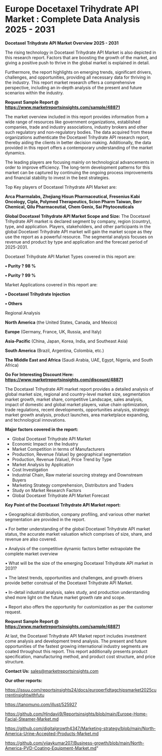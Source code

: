 # Europe Docetaxel Trihydrate API Market : Complete Data Analysis 2025 - 2031

<Strong> Docetaxel Trihydrate API Market Overview 2025 - 2031</strong>

The rising technology in Docetaxel Trihydrate API Market is also depicted in this research report. Factors that are boosting the growth of the market, and giving a positive push to thrive in the global market is explained in detail.

Furthermore, the report highlights on emerging trends, significant drivers, challenges, and opportunities, providing all necessary data for thriving in the industry. This report market research offers a comprehensive perspective, including an in-depth analysis of the present and future scenarios within the industry.

<strong>Request Sample Report @ <a href=https://www.marketreportsinsights.com/sample/48871>https://www.marketreportsinsights.com/sample/48871</a></strong>

The market overview included in this report provides information from a wide range of resources like government organizations, established companies, trade and industry associations, industry brokers and other such regulatory and non-regulatory bodies. The data acquired from these organizations authenticate the Docetaxel Trihydrate API research report, thereby aiding the clients in better decision making. Additionally, the data provided in this report offers a contemporary understanding of the market dynamics.

The leading players are focusing mainly on technological advancements in order to improve efficiency. The long-term development patterns for this market can be captured by continuing the ongoing process improvements and financial stability to invest in the best strategies.

Top Key players of Docetaxel Trihydrate API Market are:

<strong>Arca Pharmalabs, Zhejiang Hisun Pharmaceutical, Fresenius Kabi Oncology, Cipla, Polymed Therapeutics, Scion Pharm Taiwan, Berr Chemical, Qilu Pharmaceutial, Chem Genix, Sai Phytoceuticals</strong>

<strong><b>Global Docetaxel Trihydrate API Market Scope and Size:</b></strong>
The Docetaxel Trihydrate API market is declared segment by company, region (country), type, and application. Players, stakeholders, and other participants in the global Docetaxel Trihydrate API market will gain the market scope as they use the report as a powerful resource. The segmental analysis focuses on revenue and product by type and application and the forecast period of 2025-2031.

Docetaxel Trihydrate API Market Types covered in this report are:

<strong>•  Purity ? 98 %

•  Purity ? 99 %</strong>

Market Applications covered in this report are:

<strong>•  Docetaxel Trihydrate Injection

•  Others</strong> 

Regional Analysis

<strong>North America</strong> (the United States, Canada, and Mexico)

<strong>Europe</strong> (Germany, France, UK, Russia, and Italy)

<strong>Asia-Pacific</strong> (China, Japan, Korea, India, and Southeast Asia)

<strong>South America</strong> (Brazil, Argentina, Colombia, etc.)

<strong>The Middle East and Africa</strong> (Saudi Arabia, UAE, Egypt, Nigeria, and South Africa)

<strong>Go For Interesting Discount Here: <a href=https://www.marketreportsinsights.com/discount/48871>https://www.marketreportsinsights.com/discount/48871</a></strong>

The Docetaxel Trihydrate API market report provides a detailed analysis of global market size, regional and country-level market size, segmentation market growth, market share, competitive Landscape, sales analysis, impact of domestic and global market players, value chain optimization, trade regulations, recent developments, opportunities analysis, strategic market growth analysis, product launches, area marketplace expanding, and technological innovations.

<strong><b>Major factors covered in the report:</b></strong>
<ul>
  <li>Global Docetaxel Trihydrate API Market </li>
  <li>Economic Impact on the Industry</li>
  <li>Market Competition in terms of Manufacturers</li>
  <li>Production, Revenue (Value) by geographical segmentation</li>
  <li>Production, Revenue (Value), Price Trend by Type</li>
  <li>Market Analysis by Application</li>
  <li>Cost Investigation</li>
  <li>Industrial Chain, Raw material sourcing strategy and Downstream Buyers</li>
  <li>Marketing Strategy comprehension, Distributors and Traders</li>
  <li>Study on Market Research Factors</li>
  <li>Global Docetaxel Trihydrate API Market Forecast</li>
</ul>

<strong><b>Key Point of the Docetaxel Trihydrate API Market report:</b></strong>

• Geographical distribution, company profiling, and various other market segmentation are provided in the report.

• For better understanding of the global Docetaxel Trihydrate API market status, the accurate market valuation which comprises of size, share, and revenue are also covered.

• Analysis of the competitive dynamic factors better extrapolate the complete market overview

• What will be the size of the emerging Docetaxel Trihydrate API market in 2031?

• The latest trends, opportunities and challenges, and growth drivers provide better construal of the Docetaxel Trihydrate API Market.

• In-detail industrial analysis, sales study, and production understanding shed more light on the future market growth rate and scope.

• Report also offers the opportunity for customization as per the customer request.

<strong>Request Sample Report @ <a href=https://www.marketreportsinsights.com/sample/48871>https://www.marketreportsinsights.com/sample/48871</a></strong>

At last, the Docetaxel Trihydrate API Market report includes investment come analysis and development trend analysis. The present and future opportunities of the fastest growing international industry segments are coated throughout this report. This report additionally presents product specification, manufacturing method, and product cost structure, and price structure.

<strong>Contact Us:</strong>
sales@marketreportsinsights.com

<strong>Our other reports:</strong>

<a href=https://issuu.com/reportsinsights24/docs/europerfidtagchipsmarket2025currentinsightwithfutu>https://issuu.com/reportsinsights24/docs/europerfidtagchipsmarket2025currentinsightwithfutu</a>

<a href=https://tanomuno.com/illust/525927>https://tanomuno.com/illust/525927</a>

<a href=https://github.com/Hindavii9/Reportsinsights/blob/main/Europe-Home-Facial-Steamer-Market.md>https://github.com/Hindavii9/Reportsinsights/blob/main/Europe-Home-Facial-Steamer-Market.md</a>

<a href=https://github.com/digitalgrowth4347/Marketing-strategy/blob/main/North-America-Urine-Accepted-Products-Market.md>https://github.com/digitalgrowth4347/Marketing-strategy/blob/main/North-America-Urine-Accepted-Products-Market.md</a>

<a href=https://github.com/vijaykumar207/Business-growth/blob/main/North-America-PVD-Coating-Equipment-Market.md>https://github.com/vijaykumar207/Business-growth/blob/main/North-America-PVD-Coating-Equipment-Market.md</a>"
